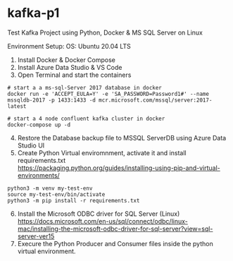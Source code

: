 # kafka-p1
Test Kafka Project using Python, Docker &amp; MS SQL Server on Linux

Environment Setup:
OS: Ubuntu 20.04 LTS

1. Install Docker & Docker Compose
2. Install Azure Data Studio & VS Code
3. Open Terminal and start the containers
```
# start a a ms-sql-Server 2017 database in docker
docker run -e 'ACCEPT_EULA=Y' -e 'SA_PASSWORD=Password1#' --name mssqldb-2017 -p 1433:1433 -d mcr.microsoft.com/mssql/server:2017-latest

# start a 4 node confluent kafka cluster in docker 
docker-compose up -d
```
4. Restore the Database backup file to MSSQL ServerDB using Azure Data Studio UI
5. Create Python Virtual enviromnment, activate it and install requirements.txt\
   https://packaging.python.org/guides/installing-using-pip-and-virtual-environments/
```
python3 -m venv my-test-env
source my-test-env/bin/activate
python3 -m pip install -r requirements.txt
```
6. Install the Microsoft ODBC driver for SQL Server (Linux)\
https://docs.microsoft.com/en-us/sql/connect/odbc/linux-mac/installing-the-microsoft-odbc-driver-for-sql-server?view=sql-server-ver15
7. Execure the Python Producer and Consumer files inside the python virtual environment.
